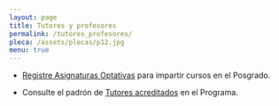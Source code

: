 ```yaml
---
layout: page
title: Tutores y profesores
permalink: /tutores_profesores/
pleca: /assets/plecas/p12.jpg
menu: true
---
```




 - [Registre Asignaturas Optativas](/academicos/convocatoria_cursos) para impartir cursos en el Posgrado.


 - Consulte el padrón de [Tutores acreditados](/academicos/tutores) en el Programa.
